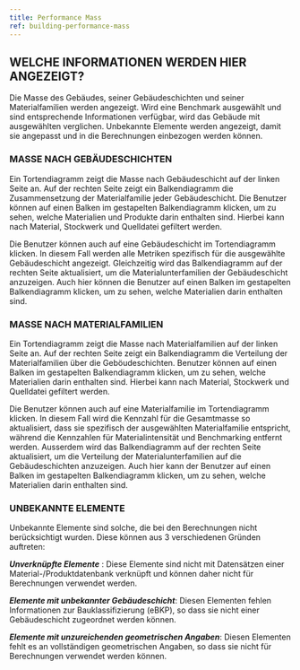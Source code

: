 ```yaml
---
title: Performance Mass
ref: building-performance-mass
---
```


## WELCHE INFORMATIONEN WERDEN HIER ANGEZEIGT?
Die Masse des Gebäudes, seiner Gebäudeschichten und seiner Materialfamilien werden angezeigt. Wird eine Benchmark ausgewählt und sind entsprechende Informationen verfügbar, wird das Gebäude mit ausgewählten verglichen. Unbekannte Elemente werden angezeigt, damit sie angepasst und in die Berechnungen einbezogen werden können. 

### MASSE NACH GEBÄUDESCHICHTEN
Ein Tortendiagramm zeigt die Masse nach Gebäudeschicht auf der linken Seite an. Auf der rechten Seite zeigt ein Balkendiagramm die Zusammensetzung der Materialfamilie jeder Gebäudeschicht. Die Benutzer können auf einen Balken im gestapelten Balkendiagramm klicken, um zu sehen, welche Materialien und Produkte darin enthalten sind. Hierbei kann nach Material, Stockwerk und Quelldatei gefiltert werden.

Die Benutzer können auch auf eine Gebäudeschicht im Tortendiagramm klicken. In diesem Fall werden alle Metriken spezifisch für die ausgewählte Gebäudeschicht angezeigt. Gleichzeitig wird das Balkendiagramm auf der rechten Seite aktualisiert, um die Materialunterfamilien der Gebäudeschicht anzuzeigen. Auch hier können die Benutzer auf einen Balken im gestapelten Balkendiagramm klicken, um zu sehen, welche Materialien darin enthalten sind. 

### MASSE NACH MATERIALFAMILIEN
Ein Tortendiagramm zeigt die Masse nach Materialfamilien auf der linken Seite an. Auf der rechten Seite zeigt ein Balkendiagramm die Verteilung der Materialfamilien über die Geböudeschichten. Benutzer können auf einen Balken im gestapelten Balkendiagramm klicken, um zu sehen, welche Materialien darin enthalten sind. Hierbei kann nach Material, Stockwerk und Quelldatei gefiltert werden.

Die Benutzer können auch auf eine Materialfamilie im Tortendiagramm klicken. In diesem Fall wird die Kennzahl für die Gesamtmasse so aktualisiert, dass sie spezifisch der ausgewählten Materialfamilie entspricht, während die Kennzahlen für Materialintensität und Benchmarking entfernt werden. Ausserdem wird das Balkendiagramm auf der rechten Seite aktualisiert, um die Verteilung der Materialunterfamilien auf die Gebäudeschichten anzuzeigen. Auch hier kann der Benutzer auf einen Balken im gestapelten Balkendiagramm klicken, um zu sehen, welche Materialien darin enthalten sind. 

### UNBEKANNTE ELEMENTE
Unbekannte Elemente sind solche, die bei den Berechnungen nicht berücksichtigt wurden. Diese können aus 3 verschiedenen Gründen auftreten:

__*Unverknüpfte Elemente*__ : Diese Elemente sind nicht mit Datensätzen einer Material-/Produktdatenbank verknüpft und können daher nicht für Berechnungen verwendet werden.

__*Elemente mit unbekannter Gebäudeschicht*__: Diesen Elementen fehlen Informationen zur Bauklassifizierung (eBKP), so dass sie nicht einer Gebäudeschicht zugeordnet werden können.

__*Elemente mit unzureichenden geometrischen Angaben*__: Diesen Elementen fehlt es an vollständigen geometrischen Angaben, so dass sie nicht für Berechnungen verwendet werden können.